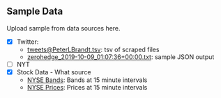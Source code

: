 ## Sample Data

Upload sample from data sources here.

- [X] Twitter: 
  - [tweets@PeterLBrandt.tsv](https://github.com/sjmiller8182/DBMS_Proj/blob/master/sample_data/tweets%40PeterLBrandt.tsv): tsv of scraped files
  - [zerohedge_2019-10-09_01:07:36+00:00.txt](https://github.com/sjmiller8182/DBMS_Proj/blob/master/sample_data/zerohedge_2019-10-09_01:07:36%2B00:00.txt): sample JSON output
- [ ] NYT
- [X] Stock Data - What source
  - [NYSE Bands](https://github.com/sjmiller8182/DBMS_Proj/blob/master/sample_data/NYSE_BBANDS_AHH.csv): Bands at 15 minute intervals
  - [NYSE Prices](https://github.com/sjmiller8182/DBMS_Proj/blob/master/sample_data/NYSE_15min_AHH.csv): Prices at 15 minute intervals
